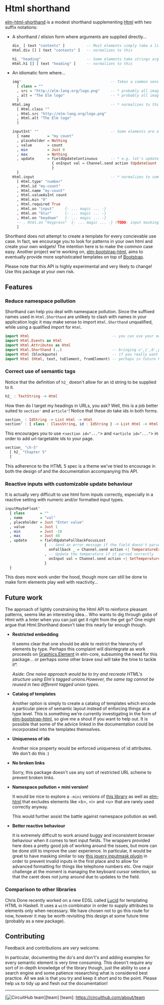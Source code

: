 # Html shorthand

[elm-html-shorthand][shorthand] is a modest shorthand supplementing [Html][elm-html] with two suffix notations:

* A shorthand / elision form where arguments are supplied directly...

  ```haskell
  div_ [ text "contents" ]          -- Most elements simply take a list of children, eliding any attributes
  Html.div [] [ text "contents" ]   -- normalizes to this

  h1_ "heading"                     -- Some elements take strings arguments instead of nodes
  Html.h1 [] [ text "heading" ]     -- normalizes to this
  ```

* An idiomatic form where...

  ```haskell
  img'                                         -- Takes a common sense list of arguments:
    { class = ""
    , src = "http://elm-lang.org/logo.png"     -- * probably all images should have a src attribute
    , alt = "The Elm logo"                     -- * probably all images should have an alt attribute
    }
  Html.img                                     -- * normalizes to this
    [ Html.class ""
    , Html.src "http://elm-lang.org/logo.png"
    , Html.alt "The Elm logo"
    ]

  inputInt' ""                                 -- Some elements are a bit special:
    { name        = "my count"
    , placeholder = Nothing
    , value       = count
    , min         = Just 0
    , max         = Nothing
    , update      = fieldUpdateContinuous      -- * e.g. let's update this field continuously
                    { onInput val = Channel.send action (UpdateCount val)
                    }
    }
  Html.input                                   -- * normalizes to something rather more elaborate
    [ Html.type' "number"
    , Html.id "my-count"
    , Html.name "my-count"
    , Html.valueAsInt count
    , Html.min "0"
    , Html.required True
    , Html.on "input"     {- ... magic ... -}
    , Html.on "blur"      {- ... magic ... -}
    , Html.on "keydown"   {- ... magic ... -}
    -- , Html.on "keypress"  {- ... magic ... -} (TODO: input masking)
    ]
  ```

Shorthand does not attempt to create a template for every concievable use case. In fact, we encourage you to look for patterns in your own html and create your own widgets! The intention here is to make the common case easy. Another project we're working on, [elm-bootstrap-html][elm-bootstrap-html], aims to eventually provide more sophisticated templates on top of [Bootstrap][bootstrap].

Please note that this API is highly experimental and very likely to change! Use this package at your own risk.

## Features

### Reduce namespace pollution

Shorthand can help you deal with namespace pollution. Since the suffixed names used in `Html.Shorthand` are unlikely to clash with names in your application logic it may make sense to import `Html.Shorthand` unqualified, while using a qualified import for `Html`.

```haskell
import Html                                      -- you can use your own short u, i, b, p variable names!
import Html.Events as Html
import Html.Attributes as Html
import Html.Shorthand (..)                       -- bringing u',i',b',p',em' etc...
import Html (blockquote)                         -- if you really want something unqualified, just import it individually...
import Html (Html, text, toElement, fromElement) -- perhaps in future Html.Shorthand will re-export these automatically
```

### Correct use of semantic tags

Notice that the definition of `h2_` doesn't allow for an id string to be supplied to it.

```haskell
h2_ : TextString -> Html
```

How then do I target my headings in URLs, you ask? Well, this is a job better suited to `section'` and `article'`! Notice that these *do* take ids in both forms.

```haskell
section_ : IdString -> List Html -> Html
section' : { class : ClassString, id : IdString } -> List Html -> Html
```

This encourages you to use &lt;`section id="..."`&gt; and &lt;`article id="..."`&gt; in order to add url-targetable ids to your page.

```haskell
section_ "ch-5"
  [ h2_ "Chapter 5"
  ]
```

This adherence to the HTML 5 spec is a theme we've tried to encourage in both the design of and the documentation accompanying this API.

### Reactive inputs with customizable update behaviour

It is actually very difficult to use html form inputs correctly, especially in a reactive setting with numeric and/or formatted input types.

```haskell
inputMaybeFloat'
  { class       = ""
  , name        = "val"
  , placeholder = Just "Enter value"
  , value       = Just 1
  , min         = Just -10
  , max         = Just 40
  , update      = fieldUpdateFallbackFocusLost
                  { -- Send an error message if the field doesn't parse correctly
                    onFallback _ = Channel.send action <| TemperatureError "Expected degrees celcius"
                  , -- Update the temperature if it parsed correctly
                    onInput val = Channel.send action <| SetTemperature val
                  }
  }
```
This does more work under the hood, though more can still be done to make form elements play well with reactivity...

## Future work

The approach of lightly constraining the Html API to reinforce pleasant patterns, seems like an interesting idea... Who wants to dig through gobs of Html with a linter when you can just get it right from the get go? One might argue that Html.Shorthand doesn't take this nearly far enough though.

* **Restricted embedding**

    It seems clear that one should be able to restrict the hierarchy of elements by type. Perhaps this complaint will disintegrate as work proceeds on [Graphics.Element][core-element] in elm-core, subsuming the need for this package... or perhaps some other brave soul will take the time to tackle it*.

    *Aside: One naive approach would be to try and recreate HTML's structure using Elm's tagged unions.However, the same tag cannot be reused in two different tagged union types.*

* **Catalog of templates**

    Another option is simply to create a catalog of templates which encode a particular piece of semantic layout instead of enforcing things at a type level. This is something we're currently investigating in the form of [elm-bootstrap-html][elm-bootstrap-html], so give me a shout if you want to help out. It is possible that some of the advice linked in the documentation could be incorporated into the templates themselves.

* **Uniqueness of ids**

    Another nice property would be enforced uniqueness of id attributes. We don't do this :)

* **No broken links**

    Sorry, this package doesn't use any sort of restricted URL scheme to prevent broken links.

* **Namespace pollution + mini version!**

    It would be nice to explore a `-mini` versions of [this library][shorthand] as well as [elm-html][elm-html] that excludes elements like &lt;b&gt;, &lt;i&gt; and &lt;u&gt; that are rarely used correctly anyway.

    This would further assist the battle against namespace pollution as well.

* **Better reactive behaviour**

    It is extremely difficult to work around buggy and inconsistent browser behaviour when it comes to text input fields.
    The wrappers provided here does a pretty good job of working around the issues, but more can be done still to improve the user experience.
    In particular, it would be great to have masking similar to say [this jquery inputmask plugin][jquery.inputmask] in order to prevent invalid inputs in the first place and to allow for advanced formatting for things like telephone numbers etc.
    One major challenge at the moment is managing the keyboard cursor selection, so that the caret does not jump around due to updates to the field.

### Comparison to other libraries

Chris Done recently worked on a new EDSL called [Lucid][lucid] for templating HTML in Haskell. It uses a `with` combinator in order to supply attributes to elements only when necessary. We have chosen not to go this route for now, however it may be worth revisiting this design at some future time (probably as a new package).

[elm-html]: http://package.elm-lang.org/packages/evancz/elm-html/latest
[shorthand]: http://package.elm-lang.org/packages/circuithub/elm-html-shorthand/latest
[elm-bootstrap-html]: http://package.elm-lang.org/packages/circuithub/elm-bootstrap-html/latest
[bootstrap]: http://getbootstrap.com
[jquery.inputmask]: https://github.com/RobinHerbots/jquery.inputmask
[lucid]: http://chrisdone.com/posts/lucid
[core-element]: http://package.elm-lang.org/packages/elm-lang/core/latest/Graphics-Element

## Contributing

Feedback and contributions are very welcome.

In particular, documenting the do's and don't's and adding examples for every semantic element is very time consuming. This doesn't require any sort of in-depth knowledge of the library though, just the ability to use a search engine and some patience researching what is considered best practice. All we ask is that you try and keep it short and to the point. Please help us to tidy up and flesh out the documentation!

---
[![CircuitHub team](http://docs.circuithub.com/press/logo/circuithub-lightgray-extratiny.jpg)][team]
[team]: https://circuithub.com/about/team

